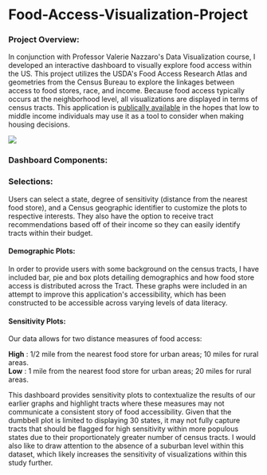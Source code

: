 # Food-Access-Visualization-Project

### Project Overview: 

In conjunction with Professor Valerie Nazzaro's Data Visualization course, I developed an interactive dashboard to visually explore food access within the US. This project utilizes the USDA's Food Access Research Atlas and geometries from the Census Bureau to explore the linkages between access to food stores, race, and income. Because food access typically occurs at the neighborhood level, all visualizations are displayed in terms of census tracts. This application is [publically available](https://azagoren.shinyapps.io/food_access) in the hopes that low to middle income individuals may use it as a tool to consider when making housing decisions. 


![](fa.gif)


### Dashboard Components: 

### Selections: 
Users can select a state, degree of sensitivity (distance from the nearest food store), and a Census geographic identifier  to customize the plots to respective interests. They also have the option to receive tract recommendations based off of their income so they can easily identify tracts within their budget. 

#### Demographic Plots: 

In order to provide users with some background on the census tracts, I have included bar, pie and box plots detailing demographics and how food store access is distributed across the Tract. These graphs were included in an attempt to improve this application's accessibility, which has been constructed to be accessible across varying levels of data literacy. 

#### Sensitivity Plots: 

Our data allows for two distance measures of food access: 

**High** : 1/2 mile from the nearest food store for urban areas; 10 miles for rural areas. <br>
**Low** :  1 mile from the nearest food store for urban areas; 20 miles for rural areas. <br>

This dashboard provides sensitivity plots to contextualize the results of our earlier graphs and highlight tracts where these measures may not communicate a consistent story of food accessibility. Given that the dumbbell plot is limited to displaying 30 states, it may not fully capture tracts that should be flagged for high sensitivity within more populous states due to their proportionately greater number of census tracts. I would also like to draw attention to the absence of a suburban level within this dataset, which likely increases the sensitivity of visualizations within this study further.
